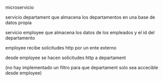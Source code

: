 microservicio

servicio departament que almacena los departamentos en una base de datos propia

servicio employee que almacena los datos de los empleados y el id del departamento

employee recibe solicitudes http por un ente externo

desde employee se hacen solicitudes http a departament

(no hay implementado un filtro para que departament solo sea accecible desde employee)












